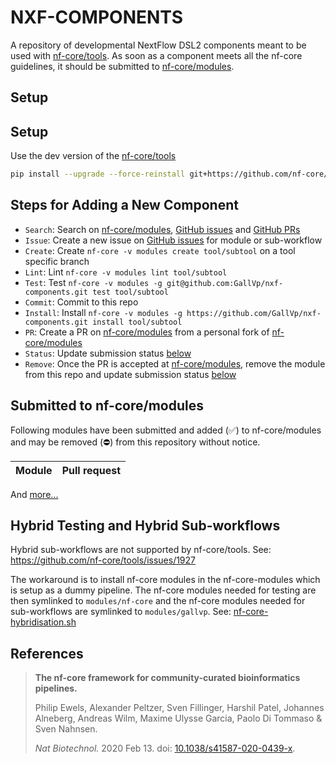 # NXF-COMPONENTS

A repository of developmental NextFlow DSL2 components meant to be used with [nf-core/tools](https://github.com/nf-core/tools). As soon as a component meets all the nf-core guidelines, it should be submitted to [nf-core/modules](https://github.com/nf-core/modules).

## Setup

## Setup

Use the dev version of the [nf-core/tools](https://github.com/nf-core/tools/tree/dev)

```bash
pip install --upgrade --force-reinstall git+https://github.com/nf-core/tools.git@dev
```

## Steps for Adding a New Component

- `Search`: Search on [nf-core/modules](https://nf-co.re/modules), [GitHub issues](https://github.com/nf-core/modules/issues) and [GitHub PRs](https://github.com/nf-core/modules/pulls)
- `Issue`: Create a new issue on [GitHub issues](https://github.com/nf-core/modules/issues) for module or sub-workflow
- `Create`: Create `nf-core -v modules create tool/subtool` on a tool specific branch
- `Lint`: Lint `nf-core -v modules lint tool/subtool`
- `Test`: Test `nf-core -v modules -g git@github.com:GallVp/nxf-components.git test tool/subtool`
- `Commit`: Commit to this repo
- `Install`: Install `nf-core -v modules -g https://github.com/GallVp/nxf-components.git install tool/subtool`
- `PR`: Create a PR on [nf-core/modules](https://github.com/nf-core/modules/pulls) from a personal fork of [nf-core/modules](https://github.com/nf-core/modules)
- `Status`: Update submission status [below](#submitted-to-nf-coremodules)
- `Remove`: Once the PR is accepted at [nf-core/modules](https://github.com/nf-core/modules/pulls), remove the module from this repo and update submission status [below](#submitted-to-nf-coremodules)

## Submitted to nf-core/modules

Following modules have been submitted and added (✅︎) to nf-core/modules and may be removed (⛔) from this repository without notice.

| Module | Pull request |
| ------ | ------------ |

And [more...](./SUBMITTED.md)

## Hybrid Testing and Hybrid Sub-workflows

Hybrid sub-workflows are not supported by nf-core/tools. See: https://github.com/nf-core/tools/issues/1927

The workaround is to install nf-core modules in the nf-core-modules which is setup as a dummy pipeline. The nf-core modules needed for testing are then symlinked to `modules/nf-core` and the nf-core modules needed for sub-workflows are symlinked to `modules/gallvp`. See: [nf-core-hybridisation.sh](./nf-core-hybridisation.sh)

## References

> **The nf-core framework for community-curated bioinformatics pipelines.**
>
> Philip Ewels, Alexander Peltzer, Sven Fillinger, Harshil Patel, Johannes Alneberg, Andreas Wilm, Maxime Ulysse Garcia, Paolo Di Tommaso & Sven Nahnsen.
>
> _Nat Biotechnol._ 2020 Feb 13. doi: [10.1038/s41587-020-0439-x](https://dx.doi.org/10.1038/s41587-020-0439-x).
